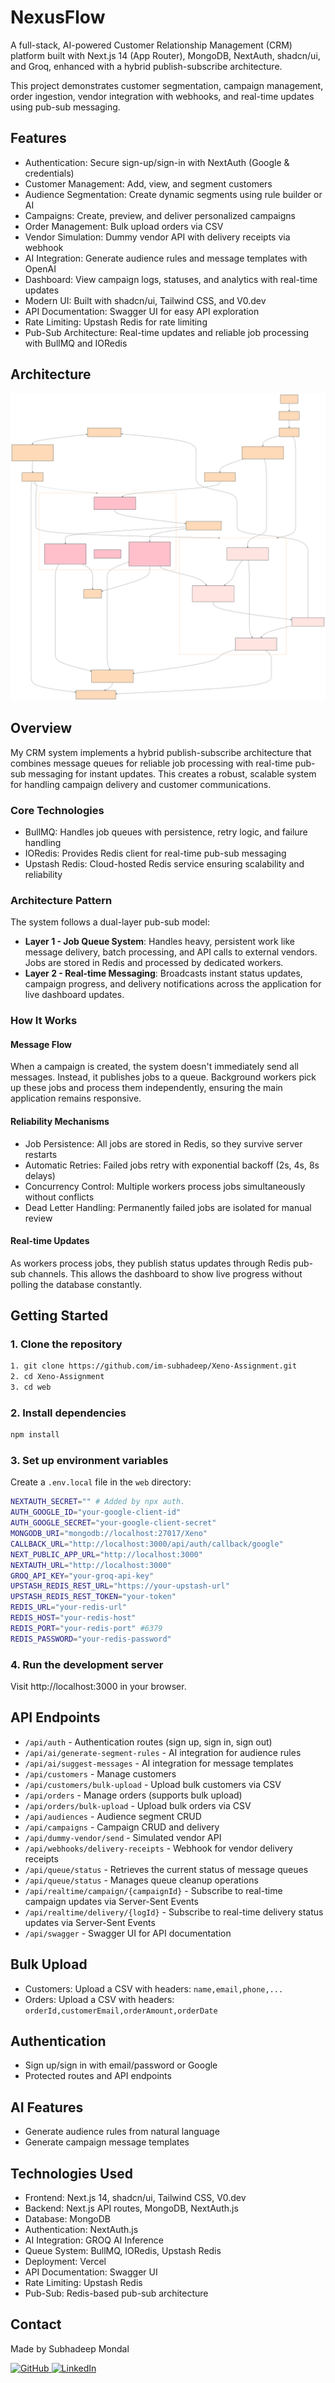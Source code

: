 # NexusFlow

A full-stack, AI-powered Customer Relationship Management (CRM) platform built with Next.js 14 (App Router), MongoDB, NextAuth, shadcn/ui, and Groq, enhanced with a hybrid publish-subscribe architecture.

This project demonstrates customer segmentation, campaign management, order ingestion, vendor integration with webhooks, and real-time updates using pub-sub messaging.

## Features

- Authentication: Secure sign-up/sign-in with NextAuth (Google & credentials)
- Customer Management: Add, view, and segment customers
- Audience Segmentation: Create dynamic segments using rule builder or AI
- Campaigns: Create, preview, and deliver personalized campaigns
- Order Management: Bulk upload orders via CSV
- Vendor Simulation: Dummy vendor API with delivery receipts via webhook
- AI Integration: Generate audience rules and message templates with OpenAI
- Dashboard: View campaign logs, statuses, and analytics with real-time updates
- Modern UI: Built with shadcn/ui, Tailwind CSS, and V0.dev
- API Documentation: Swagger UI for easy API exploration
- Rate Limiting: Upstash Redis for rate limiting
- Pub-Sub Architecture: Real-time updates and reliable job processing with BullMQ and IORedis

## Architecture
![High Level Diagram](web/public/architecture.svg)


## Overview

My CRM system implements a hybrid publish-subscribe architecture that combines message queues for reliable job processing with real-time pub-sub messaging for instant updates. This creates a robust, scalable system for handling campaign delivery and customer communications.

### Core Technologies

- BullMQ: Handles job queues with persistence, retry logic, and failure handling
- IORedis: Provides Redis client for real-time pub-sub messaging
- Upstash Redis: Cloud-hosted Redis service ensuring scalability and reliability

### Architecture Pattern

The system follows a dual-layer pub-sub model:

- **Layer 1 - Job Queue System**: Handles heavy, persistent work like message delivery, batch processing, and API calls to external vendors. Jobs are stored in Redis and processed by dedicated workers.
- **Layer 2 - Real-time Messaging**: Broadcasts instant status updates, campaign progress, and delivery notifications across the application for live dashboard updates.

### How It Works

#### Message Flow

When a campaign is created, the system doesn't immediately send all messages. Instead, it publishes jobs to a queue. Background workers pick up these jobs and process them independently, ensuring the main application remains responsive.

#### Reliability Mechanisms

- Job Persistence: All jobs are stored in Redis, so they survive server restarts
- Automatic Retries: Failed jobs retry with exponential backoff (2s, 4s, 8s delays)
- Concurrency Control: Multiple workers process jobs simultaneously without conflicts
- Dead Letter Handling: Permanently failed jobs are isolated for manual review

#### Real-time Updates

As workers process jobs, they publish status updates through Redis pub-sub channels. This allows the dashboard to show live progress without polling the database constantly.

## Getting Started

### 1. Clone the repository

```bash
1. git clone https://github.com/im-subhadeep/Xeno-Assignment.git
2. cd Xeno-Assignment
3. cd web
```

### 2. Install dependencies
```bash
npm install
```

### 3. Set up environment variables

Create a `.env.local` file in the `web` directory:
```bash
NEXTAUTH_SECRET="" # Added by npx auth.
AUTH_GOOGLE_ID="your-google-client-id"
AUTH_GOOGLE_SECRET="your-google-client-secret"
MONGODB_URI="mongodb://localhost:27017/Xeno"
CALLBACK_URL="http://localhost:3000/api/auth/callback/google"
NEXT_PUBLIC_APP_URL="http://localhost:3000"
NEXTAUTH_URL="http://localhost:3000"
GROQ_API_KEY="your-groq-api-key"
UPSTASH_REDIS_REST_URL="https://your-upstash-url"
UPSTASH_REDIS_REST_TOKEN="your-token"
REDIS_URL="your-redis-url"
REDIS_HOST="your-redis-host"
REDIS_PORT="your-redis-port" #6379
REDIS_PASSWORD="your-redis-password"
```

### 4. Run the development server

Visit http://localhost:3000 in your browser.

## API Endpoints

- `/api/auth` - Authentication routes (sign up, sign in, sign out)
- `/api/ai/generate-segment-rules` - AI integration for audience rules
- `/api/ai/suggest-messages` - AI integration for message templates
- `/api/customers` - Manage customers
- `/api/customers/bulk-upload` - Upload bulk customers via CSV
- `/api/orders` - Manage orders (supports bulk upload)
- `/api/orders/bulk-upload` - Upload bulk orders via CSV
- `/api/audiences` - Audience segment CRUD
- `/api/campaigns` - Campaign CRUD and delivery
- `/api/dummy-vendor/send` - Simulated vendor API
- `/api/webhooks/delivery-receipts` - Webhook for vendor delivery receipts
- `/api/queue/status` - Retrieves the current status of message queues
- `/api/queue/status` - Manages queue cleanup operations
- `/api/realtime/campaign/{campaignId}` - Subscribe to real-time campaign updates via Server-Sent Events
- `/api/realtime/delivery/{logId}` - Subscribe to real-time delivery status updates via Server-Sent Events
- `/api/swagger` - Swagger UI for API documentation

## Bulk Upload

- Customers: Upload a CSV with headers: `name,email,phone,...`
- Orders: Upload a CSV with headers: `orderId,customerEmail,orderAmount,orderDate`

## Authentication

- Sign up/sign in with email/password or Google
- Protected routes and API endpoints

## AI Features

- Generate audience rules from natural language
- Generate campaign message templates

## Technologies Used

- Frontend: Next.js 14, shadcn/ui, Tailwind CSS, V0.dev
- Backend: Next.js API routes, MongoDB, NextAuth.js
- Database: MongoDB
- Authentication: NextAuth.js
- AI Integration: GROQ AI Inference
- Queue System: BullMQ, IORedis, Upstash Redis
- Deployment: Vercel
- API Documentation: Swagger UI
- Rate Limiting: Upstash Redis
- Pub-Sub: Redis-based pub-sub architecture

## Contact

Made by Subhadeep Mondal

<a href="https://github.com/im-subhadeep" target="_blank">
  <img src="https://img.shields.io/badge/GitHub-100000?style=for-the-badge&logo=github&logoColor=white" alt="GitHub">
</a>

<a href="https://www.linkedin.com/in/subhadeep-mondal-8090b222b/" target="_blank">
  <img src="https://img.shields.io/badge/LinkedIn-0077B5?style=for-the-badge&logo=linkedin&logoColor=white" alt="LinkedIn">
</a> 
